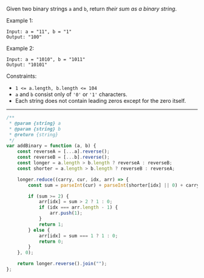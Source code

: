 Given two binary strings `a` and `b`, return _their sum as a binary string_.

Example 1:

```
Input: a = "11", b = "1"
Output: "100"
```

Example 2:

```
Input: a = "1010", b = "1011"
Output: "10101"
```

Constraints:

-   `1 <= a.length, b.length <= 104`
-   `a` and `b` consist only of `'0'` or `'1'` characters.
-   Each string does not contain leading zeros except for the zero itself.

---

```js
/**
 * @param {string} a
 * @param {string} b
 * @return {string}
 */
var addBinary = function (a, b) {
    const reverseA = [...a].reverse();
    const reverseB = [...b].reverse();
    const longer = a.length > b.length ? reverseA : reverseB;
    const shorter = a.length > b.length ? reverseB : reverseA;

    longer.reduce((carry, cur, idx, arr) => {
        const sum = parseInt(cur) + parseInt(shorter[idx] || 0) + carry;

        if (sum >= 2) {
            arr[idx] = sum > 2 ? 1 : 0;
            if (idx === arr.length - 1) {
                arr.push(1);
            }
            return 1;
        } else {
            arr[idx] = sum === 1 ? 1 : 0;
            return 0;
        }
    }, 0);

    return longer.reverse().join("");
};
```
